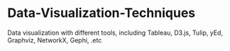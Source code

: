 # Data-Visualization-Techniques
Data visualization with different tools, including Tableau, D3.js, Tulip, yEd, Graphviz, NetworkX, Gephi, .etc
